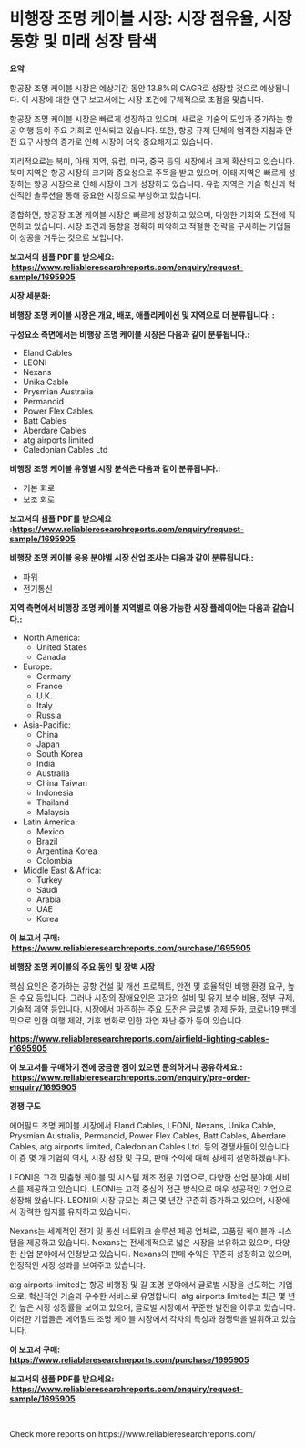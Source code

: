 <p><h1>비행장 조명 케이블 시장: 시장 점유율, 시장 동향 및 미래 성장 탐색</h1></p><p><strong>요약</strong></p>
<p><p>항공장 조명 케이블 시장은 예상기간 동안 13.8%의 CAGR로 성장할 것으로 예상됩니다. 이 시장에 대한 연구 보고서에는 시장 조건에 구체적으로 초점을 맞춥니다. </p><p>항공장 조명 케이블 시장은 빠르게 성장하고 있으며, 새로운 기술의 도입과 증가하는 항공 여행 등이 주요 기회로 인식되고 있습니다. 또한, 항공 규제 단체의 엄격한 지침과 안전 요구 사항의 증가로 인해 시장이 더욱 중요해지고 있습니다. </p><p>지리적으로는 북미, 아태 지역, 유럽, 미국, 중국 등의 시장에서 크게 확산되고 있습니다. 북미 지역은 항공 시장의 크기와 중요성으로 주목을 받고 있으며, 아태 지역은 빠르게 성장하는 항공 시장으로 인해 시장이 크게 성장하고 있습니다. 유럽 지역은 기술 혁신과 혁신적인 솔루션을 통해 중요한 시장으로 부상하고 있습니다. </p><p>종합하면, 항공장 조명 케이블 시장은 빠르게 성장하고 있으며, 다양한 기회와 도전에 직면하고 있습니다. 시장 조건과 동향을 정확히 파악하고 적절한 전략을 구사하는 기업들이 성공을 거두는 것으로 보입니다.</p></p>
<p><strong>보고서의 샘플 PDF를 받으세요: &nbsp;<a href="https://www.reliableresearchreports.com/enquiry/request-sample/1695905">https://www.reliableresearchreports.com/enquiry/request-sample/1695905</a></strong></p>
<p><strong>시장 세분화:</strong></p>
<p><strong> 비행장 조명 케이블 시장은 개요, 배포, 애플리케이션 및 지역으로 더 분류됩니다. :</strong></p>
<p><strong>구성요소 측면에서는 비행장 조명 케이블 시장은 다음과 같이 분류됩니다.:</strong></p>
<p><ul><li>Eland Cables</li><li>LEONI</li><li>Nexans</li><li>Unika Cable</li><li>Prysmian Australia</li><li>Permanoid</li><li>Power Flex Cables</li><li>Batt Cables</li><li>Aberdare Cables</li><li>atg airports limited</li><li>Caledonian Cables Ltd</li></ul></p>
<p><strong> 비행장 조명 케이블 유형별 시장 분석은 다음과 같이 분류됩니다.:</strong></p>
<p><ul><li>기본 회로</li><li>보조 회로</li></ul></p>
<p><strong>보고서의 샘플 PDF를 받으세요 :<a href="https://www.reliableresearchreports.com/enquiry/request-sample/1695905">https://www.reliableresearchreports.com/enquiry/request-sample/1695905</a></strong></p>
<p><strong> 비행장 조명 케이블 응용 분야별 시장 산업 조사는 다음과 같이 분류됩니다.:</strong></p>
<p><ul><li>파워</li><li>전기통신</li></ul></p>
<p><strong>지역 측면에서 비행장 조명 케이블 지역별로 이용 가능한 시장 플레이어는 다음과 같습니다.:</strong></p>
<p><ul>
    <li>
        North America:
        <ul>
            <li>United States</li>
            <li>Canada</li>
        </ul>
    </li>
    <li>
        Europe:
        <ul>
            <li>Germany</li>
            <li>France</li>
            <li>U.K.</li>
            <li>Italy</li>
            <li>Russia</li>
        </ul>
    </li>
    <li>
        Asia-Pacific:
        <ul>
            <li>China</li>
            <li>Japan</li>
            <li>South Korea</li>
            <li>India</li>
            <li>Australia</li>
            <li>China Taiwan</li>
            <li>Indonesia</li>
            <li>Thailand</li>
            <li>Malaysia</li>
        </ul>
    </li>
    <li>
        Latin America:
        <ul>
            <li>Mexico</li>
            <li>Brazil</li>
            <li>Argentina Korea</li>
            <li>Colombia</li>
        </ul>
    </li>
    <li>
        Middle East & Africa:
        <ul>
            <li>Turkey</li>
            <li>Saudi</li>
            <li>Arabia</li>
            <li>UAE</li>
            <li>Korea</li>
        </ul>
    </li>
    </ul></p>
<p><strong>이 보고서 구매: &nbsp;<a href="https://www.reliableresearchreports.com/purchase/1695905">https://www.reliableresearchreports.com/purchase/1695905</a></strong></p>
<p><strong>비행장 조명 케이블의 주요 동인 및 장벽 시장</strong></p>
<p><p>핵심 요인은 증가하는 공항 건설 및 개선 프로젝트, 안전 및 효율적인 비행 환경 요구, 높은 수요 등입니다. 그러나 시장의 장애요인은 고가의 설비 및 유지 보수 비용, 정부 규제, 기술적 제약 등입니다. 시장에서 마주하는 주요 도전은 글로벌 경제 둔화, 코로나19 팬데믹으로 인한 여행 제약, 기후 변화로 인한 자연 재난 증가 등이 있습니다.</p></p>
<p><strong><a href="https://www.reliableresearchreports.com/airfield-lighting-cables-r1695905">https://www.reliableresearchreports.com/airfield-lighting-cables-r1695905</a></strong></p>
<p><strong>이 보고서를 구매하기 전에 궁금한 점이 있으면 문의하거나 공유하세요.: &nbsp;<a href="https://www.reliableresearchreports.com/enquiry/pre-order-enquiry/1695905">https://www.reliableresearchreports.com/enquiry/pre-order-enquiry/1695905</a></strong></p>
<p><strong>경쟁 구도</strong></p>
<p><p>에어필드 조명 케이블 시장에서 Eland Cables, LEONI, Nexans, Unika Cable, Prysmian Australia, Permanoid, Power Flex Cables, Batt Cables, Aberdare Cables, atg airports limited, Caledonian Cables Ltd. 등의 경쟁사들이 있습니다. 이 중 몇 개 기업의 역사, 시장 성장 및 규모, 판매 수익에 대해 상세히 설명하겠습니다.</p><p>LEONI은 고객 맞춤형 케이블 및 시스템 제조 전문 기업으로, 다양한 산업 분야에 서비스를 제공하고 있습니다. LEONI는 고객 중심의 접근 방식으로 매우 성공적인 기업으로 성장해 왔습니다. LEONI의 시장 규모는 최근 몇 년간 꾸준히 증가하고 있으며, 시장에서 강력한 입지를 유지하고 있습니다.</p><p>Nexans는 세계적인 전기 및 통신 네트워크 솔루션 제공 업체로, 고품질 케이블과 시스템을 제공하고 있습니다. Nexans는 전세계적으로 넓은 시장을 보유하고 있으며, 다양한 산업 분야에서 인정받고 있습니다. Nexans의 판매 수익은 꾸준히 성장하고 있으며, 안정적인 시장 성과를 보여주고 있습니다.</p><p>atg airports limited는 항공 비행장 및 길 조명 분야에서 글로벌 시장을 선도하는 기업으로, 혁신적인 기술과 우수한 서비스로 유명합니다. atg airports limited는 최근 몇 년간 높은 시장 성장률을 보이고 있으며, 글로벌 시장에서 꾸준한 발전을 이루고 있습니다. 이러한 기업들은 에어필드 조명 케이블 시장에서 각자의 특성과 경쟁력을 발휘하고 있습니다.</p></p>
<p><strong>이 보고서 구매: &nbsp; <a href="https://www.reliableresearchreports.com/purchase/1695905">https://www.reliableresearchreports.com/purchase/1695905</a></strong></p>
<p><strong>보고서의 샘플 PDF를 받으세요: &nbsp;<a href="https://www.reliableresearchreports.com/enquiry/request-sample/1695905">https://www.reliableresearchreports.com/enquiry/request-sample/1695905</a></strong><strong></strong></p>
<p>&nbsp;</p>
<p>Check more reports on https://www.reliableresearchreports.com/</p>